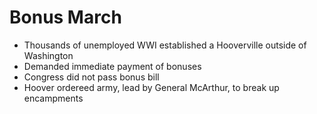 # Bonus March
- Thousands of unemployed WWI established a Hooverville outside of Washington
- Demanded immediate payment of bonuses
- Congress did not pass bonus bill
- Hoover ordereed army, lead by General McArthur, to break up encampments
